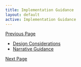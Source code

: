 ```yaml
---
title: Implementation Guidance
layout: default
active: Implementation Guidance
---
```


[Previous Page](FHIR_Messaging_and_RESTful_Submit.html)

<ul>
	<li><a href="Design_Considerations.html">Design Considerations</a></li>
	<li><a href="Narrative_Guidance.html">Narrative Guidance</a></li>
</ul>

[Next Page](Design_Considerations.html)